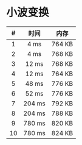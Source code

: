 # 小波变换

| #          | 时间                           | 内存                           |
|:----------:|:------------------------------:|:------------------------------:|
|1|4 ms|764 KB|
|2|4 ms|768 KB|
|3|12 ms|768 KB|
|4|12 ms|764 KB|
|5|48 ms|776 KB|
|6|52 ms|776 KB|
|7|204 ms|792 KB|
|8|204 ms|788 KB|
|9|780 ms|820 KB|
|10|780 ms|824 KB|
